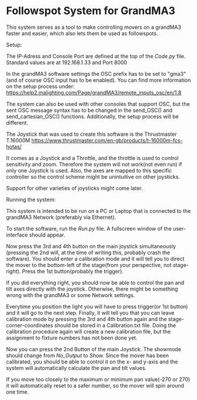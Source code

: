 # Followspot System for GrandMA3

This system serves as a tool to make controlling movers on a grandMA3 faster and easier, which also lets them be used as followspots.

Setup:

The IP-Adress and Console Port are defined at the top of the *Code.py* file.
Standard values are at 192.168.1.33 and Port 8000

In the grandMA3 software settings the OSC prefix has to be set to "gma3" (and of course OSC input has to be enabled).
You can find more information on the setup process under: https://help2.malighting.com/Page/grandMA3/remote_inputs_osc/en/1.8

The system can also be used with other consoles that support OSC, but the sent OSC message syntax has to be changed in the send_OSC() and send_cartesian_OSC() functions. Additionally, the setup process will be different.

The Joystick that was used to create this software is the Thrustmaster T.16000M
https://www.thrustmaster.com/en-gb/products/t-16000m-fcs-hotas/

It comes as a Joystick and a Throttle, and the throttle is used to control sensitivity and zoom.
Therefore the system will not work(not even run) if only one Joystick is used.
Also, the axes are mapped to this specific controller so the control scheme might be unintuitive on other joysticks.

Support for other varieties of joysticks might come later.

Running the system:

This system is intended to be run on a PC or Laptop that is connected to the grandMA3 Network (preferably via Ethernet).

To start the software, run the *Run.py* file. A fullscreen window of the user-interface should appear.

Now press the 3rd and 4th button on the main joystick simultaneously (pressing the 2nd will, at the time of writing this, probably crash the software). You should enter a calibration mode and it will tell you to direct the mover to the bottom-left of the stage(from your perspective, not stage-right). Press the 1st button(probably the trigger). 

If you did everything right, you should now be able to control the pan and tilt axes directly with the joystick. Otherwise, there might be something wrong with the grandMA3 or some Network settings.

Everytime you position the light you will have to press trigger(or 1st button) and it will go to the next step.
Finally, it will tell you that you can leave calibration mode by pressing the 3rd and 4th button again and the stage-corner-coordinates should be stored in a Calibration.txt file. Doing the calibration procedure again will create a new calibration file, but the assignment to fixture numbers has not been done yet.

Now you can press the 2nd Button of the main Joystick. The showmode should change from *No_Output* to *Show.*
Since the mover has been calibrated, you should be able to control it on the x- and y-axis and the system will automatically calculate the pan and tilt values.

If you move too closely to the maximum or minimum pan value(-270 or 270) it will automatically reset to a safer number, so the mover will spin around one time.
